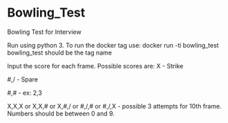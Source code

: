 # Bowling_Test
Bowling Test for Interview

Run using python 3.
To run the docker tag use: 
docker run -ti bowling_test
bowling_test should be the tag name

Input the score for each frame. Possible scores are: 
 X - Strike 
 
 #,/ - Spare 
 
 #,# - ex: 2,3 
 
 X,X,X or X,X,# or X,#,/ or #,/,# or #,/,X - possible 3 attempts for 10th frame.
Numbers should be between 0 and 9.
